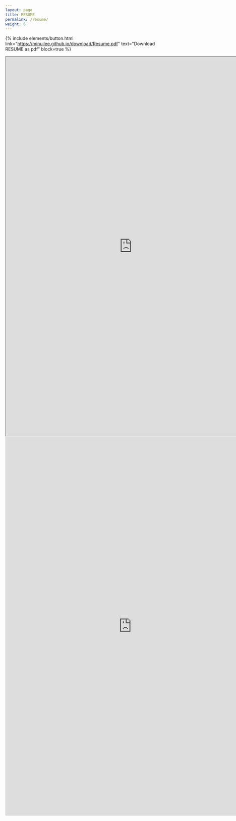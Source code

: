 ```yaml
---
layout: page
title: RESUME
permalink: /resume/
weight: 6
---
```


{% include elements/button.html link="https://minuilee.github.io/download/Resume.pdf" text="Download RESUME as pdf" block=true %}

<center>
	<iframe src="https://drive.google.com/file/d/1zXckHoPJTGgpXufgqP3U8co418T2PrBS/preview" width="800" height="1200"></iframe>
	<embed src="https://minuilee.github.io/download/Resume.pdf" width="800px" height="1200" />
</center>